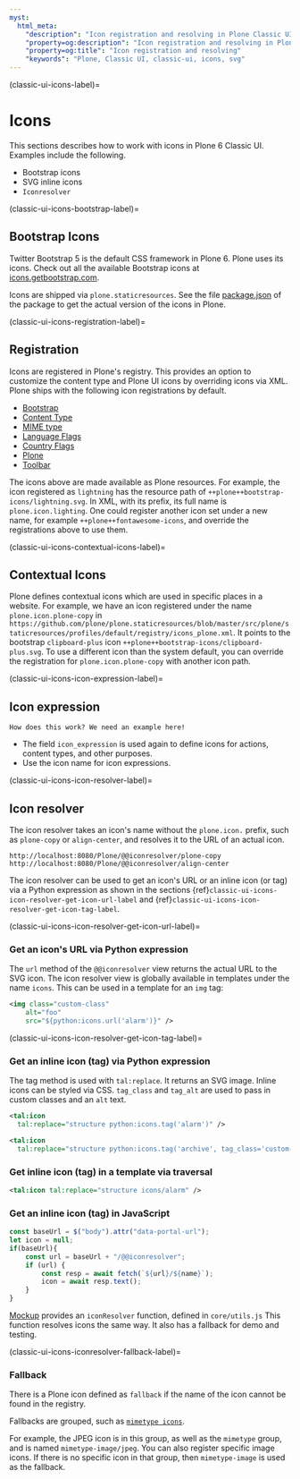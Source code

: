 ```yaml
---
myst:
  html_meta:
    "description": "Icon registration and resolving in Plone Classic UI"
    "property=og:description": "Icon registration and resolving in Plone Classic UI"
    "property=og:title": "Icon registration and resolving"
    "keywords": "Plone, Classic UI, classic-ui, icons, svg"
---
```


(classic-ui-icons-label)=

# Icons

This sections describes how to work with icons in Plone 6 Classic UI.
Examples include the following.

- Bootstrap icons
- SVG inline icons
- `Iconresolver`


(classic-ui-icons-bootstrap-label)=

## Bootstrap Icons

Twitter Bootstrap 5 is the default CSS framework in Plone 6.
Plone uses its icons.
Check out all the available Bootstrap icons at [icons.getbootstrap.com](https://icons.getbootstrap.com/).

Icons are shipped via `plone.staticresources`.
See the file [package.json](https://github.com/plone/plone.staticresources/blob/master/package.json) of the package to get the actual version of the icons in Plone.


(classic-ui-icons-registration-label)=

## Registration

Icons are registered in Plone's registry.
This provides an option to customize the content type and Plone UI icons by overriding icons via XML.
Plone ships with the following icon registrations by default.

- [Bootstrap](https://github.com/plone/plone.staticresources/blob/master/src/plone/staticresources/profiles/default/registry/icons_bootstrap.xml)
- [Content Type](https://github.com/plone/plone.staticresources/blob/master/src/plone/staticresources/profiles/default/registry/icons_contenttype.xml)
- [MIME type](https://github.com/plone/plone.staticresources/blob/master/src/plone/staticresources/profiles/default/registry/icons_mimetype.xml)
- [Language Flags](https://github.com/plone/plone.staticresources/blob/master/src/plone/staticresources/profiles/default/registry/icons_language_flags.xml)
- [Country Flags](https://github.com/plone/plone.staticresources/blob/master/src/plone/staticresources/profiles/default/registry/icons_country_flags.xml)
- [Plone](https://github.com/plone/plone.staticresources/blob/master/src/plone/staticresources/profiles/default/registry/icons_plone.xml)
- [Toolbar](https://github.com/plone/plone.staticresources/blob/master/src/plone/staticresources/profiles/default/registry/icons_plone.xml)

The icons above are made available as Plone resources.
For example, the icon registered as `lightning` has the resource path of `++plone++bootstrap-icons/lightning.svg`.
In XML, with its prefix, its full name is `plone.icon.lighting`.
One could register another icon set under a new name, for example `++plone++fontawesome-icons`, and override the registrations above to use them.


(classic-ui-icons-contextual-icons-label)=

## Contextual Icons

Plone defines contextual icons which are used in specific places in a website.
For example, we have an icon registered under the name `plone.icon.plone-copy` in `https://github.com/plone/plone.staticresources/blob/master/src/plone/staticresources/profiles/default/registry/icons_plone.xml`.
It points to the bootstrap `clipboard-plus` icon `++plone++bootstrap-icons/clipboard-plus.svg`.
To use a different icon than the system default, you can override the registration for `plone.icon.plone-copy` with another icon path.


(classic-ui-icons-icon-expression-label)=

## Icon expression

```{todo}
How does this work? We need an example here!
```

- The field `icon_expression` is used again to define icons for actions, content types, and other purposes.
- Use the icon name for icon expressions.


(classic-ui-icons-icon-resolver-label)=

## Icon resolver

The icon resolver takes an icon's name without the `plone.icon.` prefix, such as `plone-copy` or `align-center`, and resolves it to the URL of an actual icon.

```
http://localhost:8080/Plone/@@iconresolver/plone-copy
http://localhost:8080/Plone/@@iconresolver/align-center
```

The icon resolver can be used to get an icon's URL or an inline icon (or tag) via a Python expression as shown in the sections {ref}`classic-ui-icons-icon-resolver-get-icon-url-label` and {ref}`classic-ui-icons-icon-resolver-get-icon-tag-label`.


(classic-ui-icons-icon-resolver-get-icon-url-label)=

### Get an icon's URL via Python expression

The `url` method of the `@@iconresolver` view returns the actual URL to the SVG icon.
The icon resolver view is globally available in templates under the name `icons`.
This can be used in a template for an `img` tag:

```xml
<img class="custom-class"
    alt="foo"
    src="${python:icons.url('alarm')}" />
```


(classic-ui-icons-icon-resolver-get-icon-tag-label)=

### Get an inline icon (tag) via Python expression

The tag method is used with `tal:replace`.
It returns an SVG image.
Inline icons can be styled via CSS.
`tag_class` and `tag_alt` are used to pass in custom classes and an `alt` text.

```xml
<tal:icon
  tal:replace="structure python:icons.tag('alarm')" />

<tal:icon
  tal:replace="structure python:icons.tag('archive', tag_class='custom-class', tag_alt='foobar')" />
```


### Get inline icon (tag) in a template via traversal

```xml
<tal:icon tal:replace="structure icons/alarm" />
```


### Get an inline icon (tag) in JavaScript

```js
const baseUrl = $("body").attr("data-portal-url");
let icon = null;
if(baseUrl){
    const url = baseUrl + "/@@iconresolver";
    if (url) {
        const resp = await fetch(`${url}/${name}`);
        icon = await resp.text();
    }
}
```

[Mockup](https://github.com/plone/mockup) provides an `iconResolver` function, defined in `core/utils.js`
This function resolves icons the same way.
It also has a fallback for demo and testing.


(classic-ui-icons-iconresolver-fallback-label)=

### Fallback

There is a Plone icon defined as `fallback` if the name of the icon cannot be found in the registry.

Fallbacks are grouped, such as [`mimetype icons`](https://github.com/plone/plone.staticresources/blob/master/src/plone/staticresources/profiles/default/registry/icons_mimetype.xml).

For example, the JPEG icon is in this group, as well as the `mimetype` group, and is named `mimetype-image/jpeg`.
You can also register specific image icons.
If there is no specific icon in that group, then `mimetype-image` is used as the fallback.
